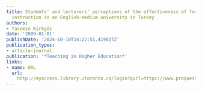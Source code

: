 ```yaml
---
title: Students’ and lecturers’ perceptions of the effectiveness of foreign language
  instruction in an English-medium university in Turkey
authors:
- Yasemin Kirkgöz
date: '2009-01-01'
publishDate: '2024-10-10T14:22:51.419027Z'
publication_types:
- article-journal
publication: '*Teaching in Higher Education*'
links:
- name: URL
  url: 
    http://myaccess.library.utoronto.ca/login?qurl=https://www.proquest.com/docview/621789143?accountid=14771&bdid=38384&_bd=vvTvOHmzjMcnXvl4SmB594FDPnY%3D
---
```

